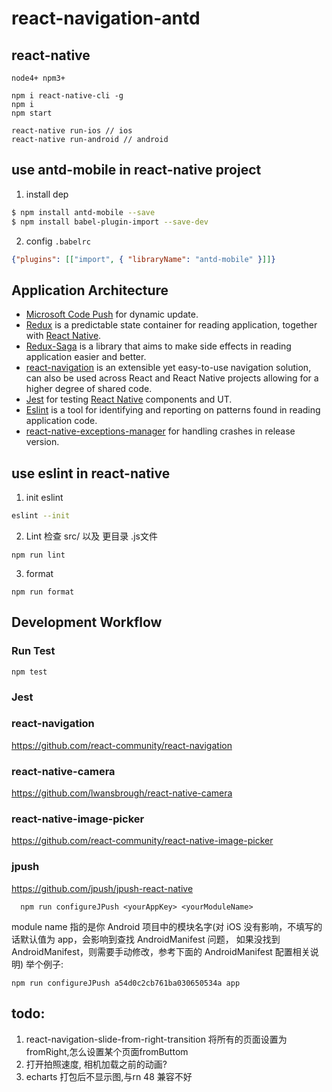 # react-navigation-antd

## react-native

```
node4+ npm3+

npm i react-native-cli -g
npm i
npm start

react-native run-ios // ios
react-native run-android // android
```


## use antd-mobile in react-native project

1. install dep

  ```bash
  $ npm install antd-mobile --save
  $ npm install babel-plugin-import --save-dev
  ```
2. config `.babelrc`

  ```json
  {"plugins": [["import", { "libraryName": "antd-mobile" }]]}
  ```

 ## Application Architecture

- [Microsoft Code Push](https://github.com/Microsoft/react-native-code-push) for dynamic update.
- [Redux](https://github.com/reactjs/redux) is a predictable state container for reading application, together with [React Native](https://github.com/facebook/react-native).
- [Redux-Saga](https://github.com/yelouafi/redux-saga/) is a library that aims to make side effects in reading application easier and better.
- [react-navigation](https://github.com/react-community/react-navigation) is an extensible yet easy-to-use navigation solution, can also be used across React and React Native projects allowing for a higher degree of shared code.
- [Jest](https://facebook.github.io/jest/) for testing [React Native](https://github.com/facebook/react-native) components and UT.
- [Eslint](https://github.com/eslint/eslint) is a tool for identifying and reporting on patterns found in reading application code.
- [react-native-exceptions-manager](https://github.com/Richard-Cao/react-native-exceptions-manager) for handling crashes in release version.


## use eslint in react-native

1. init eslint
```bash
eslint --init
```

2. Lint
检查 src/ 以及 更目录 .js文件

```shell
npm run lint
```
3. format
```
npm run format
```

## Development Workflow

### Run Test

```
npm test
```

### Jest

### react-navigation
https://github.com/react-community/react-navigation


### react-native-camera
https://github.com/lwansbrough/react-native-camera


### react-native-image-picker
https://github.com/react-community/react-native-image-picker


### jpush
https://github.com/jpush/jpush-react-native
```
  npm run configureJPush <yourAppKey> <yourModuleName>
```
module name 指的是你 Android 项目中的模块名字(对 iOS 没有影响，不填写的话默认值为 app，会影响到查找 AndroidManifest 问题，
如果没找到 AndroidManifest，则需要手动修改，参考下面的 AndroidManifest 配置相关说明)
举个例子:
```
npm run configureJPush a54d0c2cb761ba030650534a app
```

## todo:
1. react-navigation-slide-from-right-transition 将所有的页面设置为 fromRight,怎么设置某个页面fromButtom
1. 打开拍照速度, 相机加载之前的动画?
1. echarts 打包后不显示图,与rn 48 兼容不好
